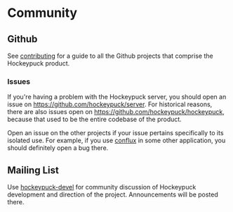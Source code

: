 # Community

## Github

See [contributing](contributing.md) for a guide to all the Github projects that
comprise the Hockeypuck product.

### Issues

If you're having a problem with the Hockeypuck server, you should open an issue
on https://github.com/hockeypuck/server. For historical reasons, there are also
issues open on https://github.com/hockeypuck/hockeypuck, because that used to
be the entire codebase of the product.

Open an issue on the other projects if your issue pertains specifically to its
isolated use. For example, if you use
[conflux](https://github.com/hockeypuck/conflux) in some other application, you
should definitely open a bug there.

## Mailing List
Use
[hockeypuck-devel](https://groups.google.com/forum/#!forum/hockeypuck-devel)
for community discussion of Hockeypuck development and direction of the
project. Announcements will be posted there.

